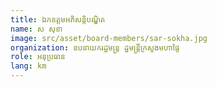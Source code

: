 ```yaml
---
title: ឯកឧត្តមអភិសន្តិបណ្ឌិត
name: ស សុខា
image: src/asset/board-members/sar-sokha.jpg
organization: ឧបនាយករដ្ឋមន្ត្រ ដ្ឋមន្ត្រីក្រសួងមហាផ្ទៃ
role: អនុប្រធាន
lang: km
---
```

